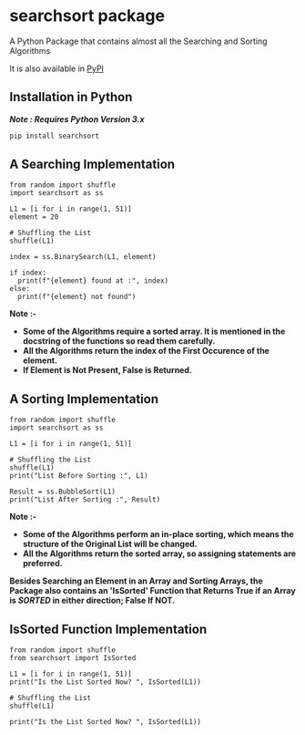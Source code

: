 # searchsort package
A Python Package that contains almost all the Searching and Sorting Algorithms

It is also available in [PyPI](https://pypi.org/project/searchsort/)

## Installation in Python
***Note \: Requires Python Version 3.x***
```bash
pip install searchsort
```

## A Searching Implementation
```python3
from random import shuffle
import searchsort as ss

L1 = [i for i in range(1, 51)]
element = 20

# Shuffling the List
shuffle(L1)

index = ss.BinarySearch(L1, element)

if index:
  print(f"{element} found at :", index)
else:
  print(f"{element} not found")
```
**Note \:-**
- **Some of the Algorithms require a sorted array. It is mentioned in the docstring of the functions so read them carefully.**
- **All the Algorithms return the index of the First Occurence of the element.**
- **If Element is Not Present, False is Returned.**

## A Sorting Implementation
```python3
from random import shuffle
import searchsort as ss

L1 = [i for i in range(1, 51)]

# Shuffling the List
shuffle(L1)
print("List Before Sorting :", L1)

Result = ss.BubbleSort(L1)
print("List After Sorting :", Result)
```
**Note \:-**
- **Some of the Algorithms perform an in-place sorting, which means the structure of the Original List will be changed.**
- **All the Algorithms return the sorted array, so assigning statements are preferred.**

**Besides Searching an Element in an Array and Sorting Arrays, the Package also contains an 'IsSorted' Function that Returns True if an Array is _SORTED_ in either direction; False If NOT.**
## IsSorted Function Implementation
```python3
from random import shuffle
from searchsort import IsSorted

L1 = [i for i in range(1, 51)]
print("Is the List Sorted Now? ", IsSorted(L1))

# Shuffling the List
shuffle(L1)

print("Is the List Sorted Now? ", IsSorted(L1))
```
